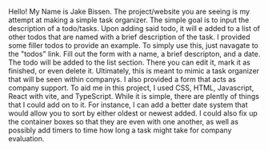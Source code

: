   Hello! My Name is Jake Bissen. The project/website you are seeing is my attempt at making a simple task organizer. The simple goal is to input the description of a todo/tasks. Upon adding said todo, it will  e added to a list of other todos that are named with a brief description of the task. I provided some filler todos to provide an example. 
  To simply use this, just navagate to the "todos" link. Fill out the form with a name, a brief descripton, and a date. The todo will be added to the list section. There you can edit it, mark it as finished, or even delete it. 
  Ultimately, this is meant to mimic a task organizer that will be seen within companys. I also provided a form that acts as company support. To aid me in this project, I used CSS, HTML, Javascript, React with vite, and TypeScript. While it is simple, there are plently of things that I could add on to it. For instance, I can add a better date system that would allow you to sort by either oldest or newest added. I could also fix up the container boxes so that they are even with one another, as well as possibly add timers to time how long a task might take for company evaluation. 
